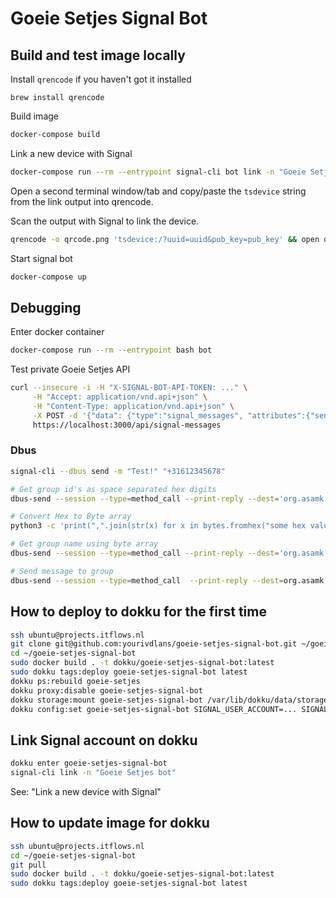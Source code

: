 # Goeie Setjes Signal Bot

## Build and test image locally

Install `qrencode` if you haven't got it installed

`brew install qrencode`

Build image

```bash
docker-compose build
```

Link a new device with Signal

```bash
docker-compose run --rm --entrypoint signal-cli bot link -n "Goeie Setjes bot development"
```

Open a second terminal window/tab and copy/paste the `tsdevice` string from the link output into qrencode.

Scan the output with Signal to link the device.

```bash
qrencode -o qrcode.png 'tsdevice:/?uuid=uuid&pub_key=pub_key' && open qrcode.png
```

Start signal bot

```bash
docker-compose up
```

## Debugging

Enter docker container

```bash
docker-compose run --rm --entrypoint bash bot
```

Test private Goeie Setjes API

```bash
curl --insecure -i -H "X-SIGNAL-BOT-API-TOKEN: ..." \
     -H "Accept: application/vnd.api+json" \
     -H "Content-Type: application/vnd.api+json" \
     -X POST -d '{"data": {"type":"signal_messages", "attributes":{"sender":"+316654321", "message":"Test message!"}}}' \
     https://localhost:3000/api/signal-messages
```

### Dbus

```bash
signal-cli --dbus send -m "Test!" "+31612345678"

# Get group id's as space separated hex digits
dbus-send --session --type=method_call --print-reply --dest='org.asamk.Signal' /org/asamk/Signal org.asamk.Signal.getGroupIds

# Convert Hex to Byte array
python3 -c 'print(",".join(str(x) for x in bytes.fromhex("some hex value")))'

# Get group name using byte array
dbus-send --session --type=method_call --print-reply --dest='org.asamk.Signal' /org/asamk/Signal org.asamk.Signal.getGroupName array:byte:some,byte,array

# Send message to group
dbus-send --session --type=method_call  --print-reply --dest=org.asamk.Signal /org/asamk/Signal org.asamk.Signal.sendGroupMessage  string:'Hallo?'  string:array:''  array:byte:some,byte,array
```

## How to deploy to dokku for the first time

```bash
ssh ubuntu@projects.itflows.nl
git clone git@github.com:yourivdlans/goeie-setjes-signal-bot.git ~/goeie-setjes-signal-bot
cd ~/goeie-setjes-signal-bot
sudo docker build . -t dokku/goeie-setjes-signal-bot:latest
sudo dokku tags:deploy goeie-setjes-signal-bot latest
dokku ps:rebuild goeie-setjes
dokku proxy:disable goeie-setjes-signal-bot
dokku storage:mount goeie-setjes-signal-bot /var/lib/dokku/data/storage/goeie-setjes-signal-bot:/root/.local/share/signal-cli/data/
dokku config:set goeie-setjes-signal-bot SIGNAL_USER_ACCOUNT=... SIGNAL_GROUP_ID=... GOEIE_SETJES_API=... GOEIE_SETJES_API_TOKEN=...
```

## Link Signal account on dokku

```bash
dokku enter goeie-setjes-signal-bot
signal-cli link -n "Goeie Setjes bot"
```

See: "Link a new device with Signal"

## How to update image for dokku

```bash
ssh ubuntu@projects.itflows.nl
cd ~/goeie-setjes-signal-bot
git pull
sudo docker build . -t dokku/goeie-setjes-signal-bot:latest
sudo dokku tags:deploy goeie-setjes-signal-bot latest
```
